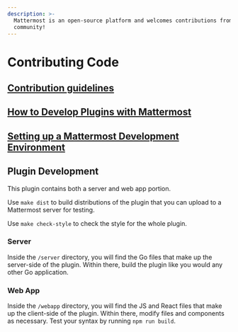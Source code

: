 ```yaml
---
description: >-
  Mattermost is an open-source platform and welcomes contributions from our
  community!
---
```


# Contributing Code

## [Contribution guidelines](https://www.mattermost.org/contribute-to-mattermost/)

## [How to Develop Plugins with Mattermost](https://developers.mattermost.com/extend/plugins/)

## [Setting up a Mattermost Development Environment](https://developers.mattermost.com/contribute/server/developer-setup/)

## Plugin Development

This plugin contains both a server and web app portion.

Use `make dist` to build distributions of the plugin that you can upload to a Mattermost server for testing.

Use `make check-style` to check the style for the whole plugin.

### Server

Inside the `/server` directory, you will find the Go files that make up the server-side of the plugin. Within there, build the plugin like you would any other Go application.

### Web App

Inside the `/webapp` directory, you will find the JS and React files that make up the client-side of the plugin. Within there, modify files and components as necessary. Test your syntax by running `npm run build`.

